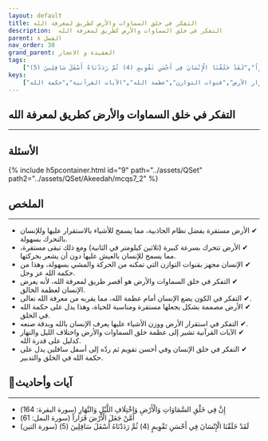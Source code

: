 ```yaml
---
layout: default
title: التفكر في خلق السماوات والأرض كطريق لمعرفة الله
description:  التفكر في خلق السماوات والأرض كطريق لمعرفة الله
parent: الفصل ٨
nav_order: 30
grand_parent: العقيدة و الاعجاز
tags: 
    ["إِنَّ فِي خَلْقِ السَّمَاوَاتِ وَالْأَرْضِ وَاخْتِلَافِ اللَّيْلِ وَالنَّهَارِ","أَمَّنْ جَعَلَ الْأَرْضَ قَرَاراً","لَقَدْ خَلَقْنَا الْإِنْسَانَ فِي أَحْسَنِ تَقْوِيمٍ (4) ثُمَّ رَدَدْنَاهُ أَسْفَلَ سَافِلِينَ (5)"]
keys:
    ["التفكر","خلق السماوات والأرض","معرفة الله","نظام الجاذبية","استقرار الأرض","قنوات التوازن","عظمة الله","الآيات القرآنية","حكمة الله"]
---
```

## ‏التفكر في خلق السماوات والأرض كطريق لمعرفة الله
***
## الأسئلة 
{% include h5pcontainer.html id="9" path="../assets/QSet" path2="../assets/QSet/Akeedah/mcqs7_2" %}
## الملخص
***
- ‏✔ الأرض مستقرة بفضل نظام الجاذبية، مما يسمح للأشياء بالاستقرار عليها وللإنسان بالتحرك بسهولة. 
- ‏✔ الأرض تتحرك بسرعة كبيرة (ثلاثين كيلومتر في الثانية) ومع ذلك تبقى مستقرة، مما يسمح للإنسان بالعيش عليها دون أن يشعر بحركتها. 
- ‏✔ الإنسان مجهز بقنوات التوازن التي تمكنه من الحركة والمشي بسهولة، وهذا من حكمة الله عز وجل. 
- ‏✔ التفكر في خلق السماوات والأرض هو أقصر طريق لمعرفة الله، لأنه يعرض الإنسان لعظمة الخالق. 
- ‏✔ التفكر في الكون يضع الإنسان أمام عظمة الله، مما يقربه من معرفة الله تعالى. 
- ‏✔ الأرض مصممة بشكل يجعلها مستقرة ومناسبة للحياة، وهذا يدل على حكمة الله في الخلق. 
- ‏✔ التفكر في استقرار الأرض ووزن الأشياء عليها يعرف الإنسان بالله وبدقة صنعه. 
- ‏✔ الآيات القرآنية تشير إلى عظمة خلق السماوات والأرض واختلاف الليل والنهار كدليل على قدرة الله. 
- ‏✔ التفكر في خلق الإنسان وفي أحسن تقويم ثم ردّه إلى أسفل سافلين يدل على حكمة الله في الخلق والتدبير. 

## 📜آيات وأحاديث
***
- ‏إِنَّ فِي خَلْقِ السَّمَاوَاتِ وَالْأَرْضِ وَاخْتِلَافِ اللَّيْلِ وَالنَّهَارِ (سورة البقرة: 164)
- ‏أَمَّنْ جَعَلَ الْأَرْضَ قَرَاراً (سورة النمل: 61)
- ‏لَقَدْ خَلَقْنَا الْإِنْسَانَ فِي أَحْسَنِ تَقْوِيمٍ (4) ثُمَّ رَدَدْنَاهُ أَسْفَلَ سَافِلِينَ (5) (سورة التين)

